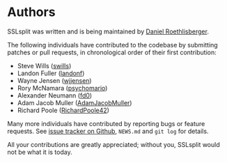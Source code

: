 # Authors

SSLsplit was written and is being maintained by
[Daniel Roethlisberger](https://daniel.roe.ch/).

The following individuals have contributed to the codebase by submitting
patches or pull requests, in chronological order of their first contribution:

-   Steve Wills ([swills](https://github.com/swills))
-   Landon Fuller ([landonf](https://github.com/landonf))
-   Wayne Jensen ([wjjensen](https://github.com/wjjensen))
-   Rory McNamara ([psychomario](https://github.com/psychomario))
-   Alexander Neumann ([fd0](https://github.com/fd0))
-   Adam Jacob Muller ([AdamJacobMuller](https://github.com/AdamJacobMuller))
-   Richard Poole ([RichardPoole42](https://github.com/RichardPoole42))

Many more individuals have contributed by reporting bugs or feature requests.
See [issue tracker on Github][1], `NEWS.md` and `git log` for details.

[1]: https://github.com/droe/sslsplit/issues

All your contributions are greatly appreciated; without you, SSLsplit would not
be what it is today.

